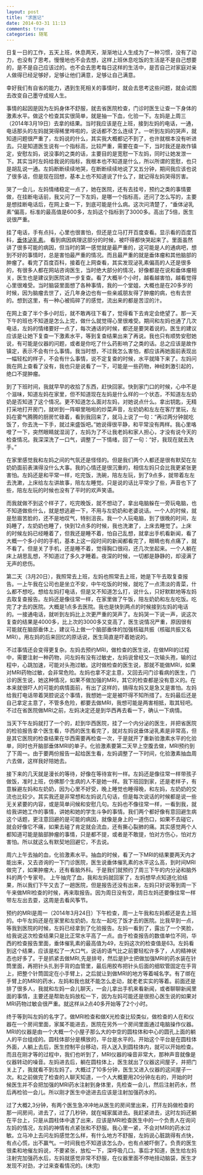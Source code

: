 ```yaml
---
layout: post
title: "求医记"
date: 2014-03-31 11:13
comments: true
categories: 随笔     
---
```



日复一日的工作，五天上班，休息两天，渐渐地让人生成为了一种习惯，没有了动力，也没有了思考。慢慢地也不会去想，这样上班休息吃饭的生活是不是自己想要的，是不是自己应该过的。也不会去思考每日这样的生活中，是否自己对家庭对亲人做得已经足够好，足够让他们满意，足够让自己满意。

幸好我们有自省的能力，遇到生死相关的事情时，就会去思考这些问题，就会试图去改变自己墨守成规人生。


事情的起因是因为左妈身体不舒服，就去省医院检查，门诊时医生让查一下身体的激素水平。做这个检查其实很简单，就是抽一下血，化验一下。左妈是上周三（2014年3月19日）去拿的结果。当时我应该是在上班，接到左妈的电话，一通，电话那头的左妈就哭得稀里哗啦的，说话都不怎么连续了。一听到左妈的哭声，就知道问题很严重了，左妈说的什么，其实我大概都记不到了，也许就根本没有听进去。只是知道医生说有一个指标高，比较严重，需要在查一下，当时我还是故作镇定，安慰左妈，说没事的之类的话，主要目的是宽慰一下左妈，同时让她发泄一下。其实当时左妈给我说的指标，我根本也不知道是什么，所以所谓的宽慰，也只是胡乱说一通。左妈断断续续地哭，在断断续续地说了又五分钟，期间我应该也说了很多话，但是现在回想，基本上也不知道说了什么了，就记得左妈哭得厉害。

哭了一会儿，左妈情绪稳定一点了，她在医院，还有去挂号，预约之类的事情要做，在挂断电话前，我又问了一下左妈，是哪一个指标高，还问了怎么写的，主要是想挂断电话后，在网上查一下，到底可能是什么病。这次问清楚了，“垂体泌乳素”偏高，标准的最高值是600多，左妈这个指标到了3000多。高出了5倍，医生说很严重。

挂了电话，手有点抖，心里也很害怕，但还是立马打开百度查看。显示看的百度百科，[垂体泌乳素](http://baike.baidu.com/view/283806.htm#3_3)。
看到病因病理这部分的时候，被吓得都快哭起来了。里面虽然讲了很多可能的病因，但当时的第一感觉就是最严重的，这可能是人的通病吧，想到不好的事情时，总是害怕最严重的情况。而且最严重的就是垂体瘤和其他脑部的肿瘤了。看完了百度百科，接着在上网查看，其实发现泌乳素偏高的人还是很多的，有很多人都在网站咨询医生，当时绝大部分的情况，好像都是在说和垂体瘤相关，医生也是建议到医院进一步复查。看了大概半个小时，越看越害怕，越看觉得心里很难受。当时脑袋里面想了各种事情，我的一个堂姐，大概也是在20多岁的时候，因为脑瘤去世了，近几年身边也有一些亲戚朋友得了肿瘤的病，也有去世的。想到这里，有一种心被捣碎了的感觉，流出来的都是苦涩的汁。

<!--more-->

在网上查了半个多小时后，就不敢再往下看了，觉得看下去肯定会绝望了。那一天下午的班也不知道是怎么上完，做什么就觉得心里很难受。期间和左妈也通了几次电话，左妈的情绪要好一点了，每次通话的时候，都还是要哭着说的。医生的建议应该是让她下复查一下激素水平，等到复查结果出来了再说。我也只有顺势安慰她说，有可能是仪器的问题，或者是你吃了什么药影响了之类的话。总之应该是故作镇定，表示不会有什么事情。我当时想，不过我怎么害怕，都应该再她面前表现出一幅轻松的样子，不会有什么事情，说不定复查的时候，水平就降下来了。左妈问我在网上查看了没有，我也只是说看了一下，可能是一些药物，神经刺激引起的，绝口不提肿瘤。

到了下班时间，我就早早的收拾了东西，赶快回家。快到家门口的时候，心中不是个滋味，知道左妈在家里，但不知道现在左妈是什么样的一个状态，不知道左左奶奶是否知道了这个情况。更不知道怎么面对左妈，对她说点什么。拿出钥匙，无精打采地打开房门，就听到一阵噼里啪啦的炒菜声音，左奶奶和左左在客厅里玩，左妈在雾气腾腾的厨房忙碌着，看到我回来了，就马上说了一句：“再过两分钟就吃饭了，你去洗一下手，就过来盛饭吧。”她说得很平静，和平常没有两样。我心里咯噔了一下，突然眼睛就湿润了，左妈为了不让我老妈和家人担心，才没有说今天的检查情况。我深深洗了一口气，调整了一下情绪，回了一句：“好，我现在就去洗手。”

在家里感觉我和左妈之间的气氛还是怪怪的。但是我们两个人都还是很有默契在左奶奶面前表演得没什么大事。我的心情还是很沉重的，相信左妈只会比我更紧张更害怕。左妈还是和平常一样，吃完饭，洗碗，陪左左玩，到了9点多，就带着左左去洗漱，上床给左左讲故事，陪左左睡觉。只是说的话比平常少了些，声音也下了些，陪左左玩的时候也没有了平时的欢声笑语。

而我就做不到这个样子了，吃完晚饭，就不想动了，拿出电脑躲在一旁玩电脑，也不知道做些什么，就是想逃避一下，不用与左奶奶和老婆说话。一个人的时候，就是愁眉苦脸的，还不是地叹气，特别沮丧。我一个人玩电脑，到了很晚的时间，左妈睡了，左奶奶也睡了，快到12点多的时候，我也洗漱了，上床去睡觉了。上床的时候左妈已经睡着了，但我还是睡不着，怕自己乱想，就拿出手机看新闻，看了大概一个多小时的手机，基本上这一段时间的新闻都看完了，眼睛也有点痛了，就不看了。但是关了手机，还是睡不着，觉得胸口很闷，还几次坐起来。一个人躺在床上胡思乱想，不知道过了多久才睡着。夜深的时候，一切都是静静的，却浸满了无声的悲伤。

第二天（3月20日），我照常去上班，左妈也照常去上班，她是下午去取复查报告。一上午我在公司也是坐立不安，中午吃饭的时候，就吃了一点清淡的青菜，什么都不想吃。想给左妈打电话，但是又不知道怎么打，说什么，只好默默地等左妈去取复查报告。左妈还是像往常一样，在家里做了午饭，陪左奶奶和左左吃饭。吃完了才去的医院。大概是1点多去医院。我也是快到两点的时候接到左妈的电话的。一接通电话，就听到左妈比上次更严重的哭声了。左妈哭一下说一声，说这次复查的结果是4000多，比上次的3000多又变高了，医生说情况严重，原因很有可能就在脑部垂体上，建议马上做一个脑部垂体的加强核磁共振（核磁共振又名MRI）。用左妈的后来回忆的原话说，医生简直是吓着她说的。

不过事情还会变得更复杂。左妈去预约MRI，做检查的医生说，在做MRI的过程中，需要注射一种药物，问左妈有没有过敏史，左妈说曾经又一次输头孢，输的过程中，心跳加速，可能对头孢过敏。这时做检查的医生说，那就不能做MRI，如果对MRI药物过敏，会非常危险。左妈也拿不定主意，又回去问门诊看病的医生，门诊的医生说，她这种情况，如果不做加强的MRI，其它的检查都是没有意义的。在本来就很吓人的可能的病情面前，有出了这样的，搞得左妈又是急又是害怕。左妈给我打电话带着哭腔说这个事情，我想她一定是被吓得不知所措了。左妈最后还是自己拿定主意了，不管多危险，都要去做MRI，我想可能是两害相抵，取其轻吧。不过在省医院做MRI之前，左妈决定还是到华西再去看一下，确认一下病情。

当天下午左妈就打了一个的，赶到华西医院，挂了一个内分泌的医生，并把省医院的检验报告拿个医生看，华西的医生看完了，就对左妈说垂体泌乳素是非常高，但是其它医院的检查结果在华西需要再检查一次，于是就开了重新验激素水平的化验单，同时也开脑部垂体MRI的单子。化验激素要第二天早上空腹去做，MRI预约到了下周一。由于要两份报告一起给医生看，左妈调整了一下时间，化验激素抽血周六去做，这样我好陪她去。

接下来的几天就是漫长的等待，好像在等待宣判一样。左妈还是像往常一样带孩子做饭，准时上班，仿佛那个生病的人不是她一样。我下班回到家，还是老样子，有意躲避左妈和左奶奶，因为心里不好受，晚上睡觉也睡得晚，和左妈，左奶奶的交流也比较少。其实我还是非常想和左妈说几句话，但是每次说话的时候都是说一些无关紧要的内容，或是简单问候和安慰几句。左妈也不像往常一样，一看到我，就给我讲她工作的事情，讲她和她的学生斗争的事情。我们两个都好像有意回避生病这个话题，更注意回避的是可能的病因，就像是身上的一道伤口，如果不去碰它，就会好像它不痛，如果去碰了肯定就会流血，还有撕心裂肺的痛。其实感觉两个人都知道可能是脑部肿瘤的事情，只是都不提，或者是不敢提，怕对方伤心，怕对方害怕。所以就这么有默契地回避它，不去说。

周六上午去抽的血，化验激素水平。抽血的时候，看了一下MRI的结果要两天内才能出来，又去咨询的一下门诊医院，医生说垂体催乳素的水平这么高，到时间MRI做完了，如果肿瘤大，还有看脑外科。于是我们就预约了周三下午的内分泌和脑外科的两个专家号。
上午抽完了血，我和左妈就回家了，左妈想早点知道化验结果，所以我们下午又去了一趟医院，但是报告还没有出来，左妈只好说等到周一下午来做MRI检查的时候，再来取报告。因为周日没有空，周日左妈还要像往常一样带左左出去耍，这周是去看风筝节。

预约的MRI是周一（2014年3月24日）下午检查，周一上午我和左妈都还是去上班的。中午左妈还是在家里和左奶奶，左左一起吃了饭才去的医院。比我早到一点，等我到医院的时候，左妈已经拿到了化验报告。左妈一看到了，露出了一个笑脸，给我说这次检查结果只是比正常水平高了一点。由于检查报告的数值单位不同，华西的检查报告里面，垂体催乳素的最高值为49，左妈这次的检查值是63。左妈看到这个结果，应该是松了一大口气，说话的语气比之前要轻松许多了，人的精神状态也好多了。于是抓紧去做MRI,先是排号，然后是护士把做加强MRI的药水装在针筒里面，再把针头扎到手背的血管里，最后用胶布把针头后面的细软管固定在手背上，把整个针筒固定在小手臂上，之后就让到做MRI的地方等着喊名字。有了绑在手臂上的MRI的药水，左妈和我也就不能怎么走动，就老老实实的等着。前面还是排了很多人，我就和左妈一会儿聊天，一会儿拿出手机来看新闻，或者聊聊新闻里面的事情，主要还是帮助左妈放松一下，因为左妈可能还是很担心医生说的如果对MRI药物过敏会很严重。就这样从2点40多开始等了2个小时。

终于等到叫左妈的名字了。做MRI检查和做X光检查比较类似，做检查的人在和仪器在一个房间里面，家属不能进去，医院在另外一个房间里面通过电脑操作仪器。MRI的仪器是由一个大概一个小屋子那么大的中空的圆柱体和中心的圆孔上面的躺人的平台组成的。圆柱体部分是横放的，平台是水平的。开始这个平台是在圆柱体外面，人躺上去后，医生控制平台移动，将人送入到圆柱体内，就可以开始检查。而且在刚才等的过程中，我们也听到了，MRI仪器的噪音非常大，那种声音就像是仪器转动的噪音。左妈进去后，躺在圆柱体上，医生就出了仪器这间屋子，并把门关上了，我就看不到左妈了。大概过了10多分钟，医生又进入仪器的这间屋子一次。和之前做完了检查的人聊天知道，一个人大概要用20分钟左右的，开始的时候医生并不会把加强的MRI药水注射到身体里，先检查一会儿，然后注射药水，然后再检验一会儿。所以刚才医生中途进去应该是注射加强药水的。

过了大概2,3分钟，有两个医生急冲冲地从医生的房间里出来，打开左妈做检查的那一间房间，进去了，过了几秒钟，就在喊家属进去。我赶紧进去，这时左妈还躺在平台上，只是从圆柱体中退了出来，应该是MRI检查医生中的一个负责人在询问左妈的情况，左妈的神情有点紧张和不舒服。我心里一紧，不会对MRI的药水过敏。立马冲上去问左妈感觉怎么样，有什么地方不舒服，左妈说心脏跳得有点快，有点心慌，出不赢气。一时间我也不知道该怎么办，也有点被吓倒了。负责的医生很柔和地催左妈说，不要紧张，放松一下，深呼吸几口。事后才知道，医生给左妈注射完加强药水后，左妈就感觉非常不舒服，在仪器里面不停地扭动脑袋，医生才发现不对劲，才过来查看情况的。(未完)
